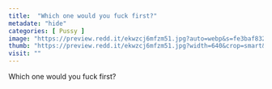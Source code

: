 ```yaml
---
title:  "Which one would you fuck first?"
metadate: "hide"
categories: [ Pussy ]
image: "https://preview.redd.it/ekwzcj6mfzm51.jpg?auto=webp&s=fe3baf832e1ebaa5dc19fce06b27ad9b174ecddf"
thumb: "https://preview.redd.it/ekwzcj6mfzm51.jpg?width=640&crop=smart&auto=webp&s=4de8a84633a60584852372e37bb45727342538ed"
visit: ""
---
```

Which one would you fuck first?
